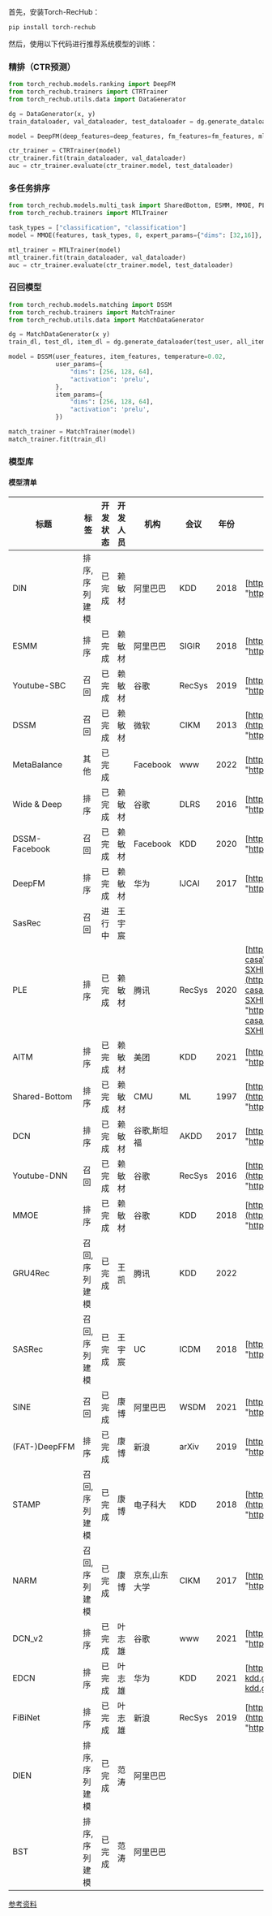 首先，安装Torch-RecHub：

```bash
pip install torch-rechub
```

然后，使用以下代码进行推荐系统模型的训练：

### 精排（CTR预测）

```python
from torch_rechub.models.ranking import DeepFM
from torch_rechub.trainers import CTRTrainer
from torch_rechub.utils.data import DataGenerator

dg = DataGenerator(x, y)
train_dataloader, val_dataloader, test_dataloader = dg.generate_dataloader(split_ratio=[0.7, 0.1], batch_size=256)

model = DeepFM(deep_features=deep_features, fm_features=fm_features, mlp_params={"dims": [256, 128], "dropout": 0.2, "activation": "relu"})

ctr_trainer = CTRTrainer(model)
ctr_trainer.fit(train_dataloader, val_dataloader)
auc = ctr_trainer.evaluate(ctr_trainer.model, test_dataloader)
```

### 多任务排序

```python
from torch_rechub.models.multi_task import SharedBottom, ESMM, MMOE, PLE, AITM
from torch_rechub.trainers import MTLTrainer

task_types = ["classification", "classification"] 
model = MMOE(features, task_types, 8, expert_params={"dims": [32,16]}, tower_params_list=[{"dims": [32, 16]}, {"dims": [32, 16]}])

mtl_trainer = MTLTrainer(model)
mtl_trainer.fit(train_dataloader, val_dataloader)
auc = ctr_trainer.evaluate(ctr_trainer.model, test_dataloader)
```

### 召回模型

```python
from torch_rechub.models.matching import DSSM
from torch_rechub.trainers import MatchTrainer
from torch_rechub.utils.data import MatchDataGenerator

dg = MatchDataGenerator(x y)
train_dl, test_dl, item_dl = dg.generate_dataloader(test_user, all_item, batch_size=256)

model = DSSM(user_features, item_features, temperature=0.02,
             user_params={
                 "dims": [256, 128, 64],
                 "activation": 'prelu',  
             },
             item_params={
                 "dims": [256, 128, 64],
                 "activation": 'prelu', 
             })

match_trainer = MatchTrainer(model)
match_trainer.fit(train_dl)

```

### 模型库

#### 模型清单

| 标题          | 标签          | 开发状态 | 开发人员 | 机构          | 会议   | 年份 | URL                                                                                                                                                                                                                                                                                                                                                                                                                                                                                                        | PDF                                                                                                                                                                                                                                                                                                                                                                        |
| ------------- | ------------- | -------- | -------- | ------------- | ------ | ---- | ---------------------------------------------------------------------------------------------------------------------------------------------------------------------------------------------------------------------------------------------------------------------------------------------------------------------------------------------------------------------------------------------------------------------------------------------------------------------------------------------------------- | -------------------------------------------------------------------------------------------------------------------------------------------------------------------------------------------------------------------------------------------------------------------------------------------------------------------------------------------------------------------------- |
| DIN           | 排序,序列建模 | 已完成   | 赖敏材   | 阿里巴巴      | KDD    | 2018 | [https://arxiv.org/abs/1706.06978](https://arxiv.org/abs/1706.06978 "https://arxiv.org/abs/1706.06978")                                                                                                                                                                                                                                                                                                                                                                                                    | [1706.06978.pdf](file/1706.06978_0xZD_K10S2.pdf "1706.06978.pdf")                                                                                                                                                                                                                                                                                                          |
| ESMM          | 排序          | 已完成   | 赖敏材   | 阿里巴巴      | SIGIR  | 2018 | [https://arxiv.org/abs/1804.07931](https://arxiv.org/abs/1804.07931 "https://arxiv.org/abs/1804.07931")                                                                                                                                                                                                                                                                                                                                                                                                    | [1804.07931.pdf](file/1804.07931_ybf_jOAFRp.pdf "1804.07931.pdf")                                                                                                                                                                                                                                                                                                          |
| Youtube-SBC   | 召回          | 已完成   | 赖敏材   | 谷歌          | RecSys | 2019 | [https://research.google/pubs/pub48840/](https://research.google/pubs/pub48840/ "https://research.google/pubs/pub48840/")                                                                                                                                                                                                                                                                                                                                                                                  | [6c8a86c981a62b0126a11896b7f6ae0dae4c3566.pdf](file/6c8a86c981a62b0126a11896b7f6ae0dae4c3566_1QYYhqJR8.pdf "6c8a86c981a62b0126a11896b7f6ae0dae4c3566.pdf")                                                                                                                                                                                                                 |
| DSSM          | 召回          | 已完成   | 赖敏材   | 微软          | CIKM   | 2013 | [https://posenhuang.github.io/papers/cikm2013\_DSSM\_fullversion.pdf](https://posenhuang.github.io/papers/cikm2013_DSSM_fullversion.pdf "https://posenhuang.github.io/papers/cikm2013_DSSM_fullversion.pdf")                                                                                                                                                                                                                                                                                               | [cikm2013\_DSSM\_fullversion.pdf](file/cikm2013_DSSM_fullversion_c9ZSdM19XJ.pdf "cikm2013_DSSM_fullversion.pdf")                                                                                                                                                                                                                                                           |
| MetaBalance   | 其他          | 已完成   |          | Facebook      | www    | 2022 | [https://arxiv.org/pdf/2203.06801v1.pdf](https://arxiv.org/pdf/2203.06801v1.pdf "https://arxiv.org/pdf/2203.06801v1.pdf")                                                                                                                                                                                                                                                                                                                                                                                  | [2203.06801v1-3.pdf](file/2203.06801v1-3_qUTY4TbvSL.pdf "2203.06801v1-3.pdf")                                                                                                                                                                                                                                                                                              |
| Wide & Deep   | 排序          | 已完成   | 赖敏材   | 谷歌          | DLRS   | 2016 | [https://arxiv.org/pdf/1606.07792.pdf](https://arxiv.org/pdf/1606.07792.pdf "https://arxiv.org/pdf/1606.07792.pdf")                                                                                                                                                                                                                                                                                                                                                                                        | [1606.07792.pdf](file/1606.07792_l8JrVnuYXA.pdf "1606.07792.pdf")                                                                                                                                                                                                                                                                                                          |
| DSSM-Facebook | 召回          | 已完成   | 赖敏材   | Facebook      | KDD    | 2020 | [https://arxiv.org/abs/2006.11632](https://arxiv.org/abs/2006.11632 "https://arxiv.org/abs/2006.11632")                                                                                                                                                                                                                                                                                                                                                                                                    | [2006.11632.pdf](file/2006.11632_qiN67CrHNs.pdf "2006.11632.pdf")                                                                                                                                                                                                                                                                                                          |
| DeepFM        | 排序          | 已完成   | 赖敏材   | 华为          | IJCAI  | 2017 | [https://arxiv.org/abs/1703.04247](https://arxiv.org/abs/1703.04247 "https://arxiv.org/abs/1703.04247")                                                                                                                                                                                                                                                                                                                                                                                                    | [1703.04247.pdf](file/1703.04247_sFSyE7q3U1.pdf "1703.04247.pdf")                                                                                                                                                                                                                                                                                                          |
| SasRec        | 召回          | 进行中   | 王宇宸   |               |        |      |                                                                                                                                                                                                                                                                                                                                                                                                                                                                                                            |                                                                                                                                                                                                                                                                                                                                                                            |
| PLE           | 排序          | 已完成   | 赖敏材   | 腾讯          | RecSys | 2020 | [https://dl.acm.org/doi/abs/10.1145/3383313.3412236?casa\_token=4g\_ErWbxWf8AAAAA%3APhbcdBa6b-SXHlpFtKh1Lybjtv48sYV2l1GsPeL43N5Lpih\_GwarAwV5hzxOYUVZoWd8dimltm4czmI](https://dl.acm.org/doi/abs/10.1145/3383313.3412236?casa_token=4g_ErWbxWf8AAAAA%3APhbcdBa6b-SXHlpFtKh1Lybjtv48sYV2l1GsPeL43N5Lpih_GwarAwV5hzxOYUVZoWd8dimltm4czmI "https://dl.acm.org/doi/abs/10.1145/3383313.3412236?casa_token=4g_ErWbxWf8AAAAA%3APhbcdBa6b-SXHlpFtKh1Lybjtv48sYV2l1GsPeL43N5Lpih_GwarAwV5hzxOYUVZoWd8dimltm4czmI") | [2020 (Tencent) (Recsys) \[PLE\] Progressive Layered Extraction (PLE) - A Novel Multi-Task Learning (MTL) Model for Personalized Recommendations.pdf](<file/2020 (Tencent) (Recsys) \[PLE] Progressive Layered .pdf> "2020 (Tencent) (Recsys) \[PLE] Progressive Layered Extraction (PLE) - A Novel Multi-Task Learning (MTL) Model for Personalized Recommendations.pdf") |
| AITM          | 排序          | 已完成   | 赖敏材   | 美团          | KDD    | 2021 | [https://arxiv.org/abs/2105.08489](https://arxiv.org/abs/2105.08489 "https://arxiv.org/abs/2105.08489")                                                                                                                                                                                                                                                                                                                                                                                                    | [2105.08489-2.pdf](file/2105.08489-2_XnVVGxN9GG.pdf "2105.08489-2.pdf")                                                                                                                                                                                                                                                                                                    |
| Shared-Bottom | 排序          | 已完成   | 赖敏材   | CMU           | ML     | 1997 | [https://link.springer.com/content/pdf/10.1023/A:1007379606734.pdf](https://link.springer.com/content/pdf/10.1023/A:1007379606734.pdf "https://link.springer.com/content/pdf/10.1023/A:1007379606734.pdf")                                                                                                                                                                                                                                                                                                 | [Caruana1997\_Article\_MultitaskLearning.pdf](file/Caruana1997_Article_MultitaskLearning_ySprcjzJ6v.pdf "Caruana1997_Article_MultitaskLearning.pdf")                                                                                                                                                                                                                       |
| DCN           | 排序          | 已完成   | 赖敏材   | 谷歌,斯坦福   | AKDD   | 2017 | [https://arxiv.org/abs/1708.05123](https://arxiv.org/abs/1708.05123 "https://arxiv.org/abs/1708.05123")                                                                                                                                                                                                                                                                                                                                                                                                    | [1708.05123.pdf](file/1708.05123_f3lKSqxIvw.pdf "1708.05123.pdf")                                                                                                                                                                                                                                                                                                          |
| Youtube-DNN   | 召回          | 已完成   | 赖敏材   | 谷歌          | RecSys | 2016 | [https://dl.acm.org/doi/10.1145/2959100.2959190](https://dl.acm.org/doi/10.1145/2959100.2959190 "https://dl.acm.org/doi/10.1145/2959100.2959190")                                                                                                                                                                                                                                                                                                                                                          | [2959100.2959190.pdf](file/2959100.2959190_jRzTU81Xmq.pdf "2959100.2959190.pdf")                                                                                                                                                                                                                                                                                           |
| MMOE          | 排序          | 已完成   | 赖敏材   | 谷歌          | KDD    | 2018 | [https://dl.acm.org/doi/pdf/10.1145/3219819.3220007](https://dl.acm.org/doi/pdf/10.1145/3219819.3220007 "https://dl.acm.org/doi/pdf/10.1145/3219819.3220007")                                                                                                                                                                                                                                                                                                                                              | [3219819.3220007.pdf](file/3219819.3220007_zvaZg_CZ6z.pdf "3219819.3220007.pdf")                                                                                                                                                                                                                                                                                           |
| GRU4Rec       | 召回,序列建模 | 已完成   | 王凯     | 腾讯          | KDD    | 2022 |                                                                                                                                                                                                                                                                                                                                                                                                                                                                                                            |                                                                                                                                                                                                                                                                                                                                                                            |
| SASRec        | 召回,序列建模 | 已完成   | 王宇宸   | UC            | ICDM   | 2018 | [https://arxiv.org/pdf/1808.09781.pdf](https://arxiv.org/pdf/1808.09781.pdf "https://arxiv.org/pdf/1808.09781.pdf")                                                                                                                                                                                                                                                                                                                                                                                        | [1808.09781-3.pdf](file/1808.09781-3_bmRm284Rxd.pdf "1808.09781-3.pdf")                                                                                                                                                                                                                                                                                                    |
| SINE          | 召回          | 已完成   | 康博     | 阿里巴巴      | WSDM   | 2021 | [https://arxiv.org/pdf/2102.09267.pdf](https://arxiv.org/pdf/2102.09267.pdf "https://arxiv.org/pdf/2102.09267.pdf")                                                                                                                                                                                                                                                                                                                                                                                        | [2102.09267.pdf](file/2102.09267_cdwBFKPCrj.pdf "2102.09267.pdf")                                                                                                                                                                                                                                                                                                          |
| (FAT-)DeepFFM | 排序          | 已完成   | 康博     | 新浪          | arXiv  | 2019 | [https://arxiv.org/pdf/1905.06336.pdf](https://arxiv.org/pdf/1905.06336.pdf "https://arxiv.org/pdf/1905.06336.pdf")                                                                                                                                                                                                                                                                                                                                                                                        | [1905.06336.pdf](file/1905.06336_2oH3RMtROA.pdf "1905.06336.pdf")                                                                                                                                                                                                                                                                                                          |
| STAMP         | 召回,序列建模 | 已完成   | 康博     | 电子科大      | KDD    | 2018 | [https://dl.acm.org/doi/10.1145/3219819.3219950](https://dl.acm.org/doi/10.1145/3219819.3219950 "https://dl.acm.org/doi/10.1145/3219819.3219950")                                                                                                                                                                                                                                                                                                                                                          | [3219819.3219950.pdf](file/3219819.3219950_aTMFXHL3JB.pdf "3219819.3219950.pdf")                                                                                                                                                                                                                                                                                           |
| NARM          | 召回,序列建模 | 已完成   | 康博     | 京东,山东大学 | CIKM   | 2017 | [https://arxiv.org/pdf/1711.04725.pdf](https://arxiv.org/pdf/1711.04725.pdf "https://arxiv.org/pdf/1711.04725.pdf")                                                                                                                                                                                                                                                                                                                                                                                        | [1711.00165.pdf](file/1711.00165_eosOSOmTfE.pdf "1711.00165.pdf")                                                                                                                                                                                                                                                                                                          |
| DCN\_v2       | 排序          | 已完成   | 叶志雄   | 谷歌          | www    | 2021 | [https://arxiv.org/abs/2008.13535](https://arxiv.org/abs/2008.13535 "https://arxiv.org/abs/2008.13535")                                                                                                                                                                                                                                                                                                                                                                                                    | [DCN V2 Improved Deep & Cross Network and Practical Lessons.pdf](<file/DCN V2 Improved Deep & Cross Network and Practical.pdf> "DCN V2 Improved Deep & Cross Network and Practical Lessons.pdf")                                                                                                                                                                           |
| EDCN          | 排序          | 已完成   | 叶志雄   | 华为          | KDD    | 2021 | [https://dlp-kdd.github.io/assets/pdf/DLP-KDD\_2021\_paper\_12.pdf](https://dlp-kdd.github.io/assets/pdf/DLP-KDD_2021_paper_12.pdf "https://dlp-kdd.github.io/assets/pdf/DLP-KDD_2021_paper_12.pdf")                                                                                                                                                                                                                                                                                                       |                                                                                                                                                                                                                                                                                                                                                                            |
| FiBiNet       | 排序          | 已完成   | 叶志雄   | 新浪          | RecSys | 2019 | [https://dl.acm.org/doi/abs/10.1145/3298689.3347043](https://dl.acm.org/doi/abs/10.1145/3298689.3347043 "https://dl.acm.org/doi/abs/10.1145/3298689.3347043")                                                                                                                                                                                                                                                                                                                                              |                                                                                                                                                                                                                                                                                                                                                                            |
| DIEN          | 排序,序列建模 | 已完成   | 范涛     | 阿里巴巴      |        |      |                                                                                                                                                                                                                                                                                                                                                                                                                                                                                                            |                                                                                                                                                                                                                                                                                                                                                                            |
| BST           | 排序,序列建模 | 已完成   | 范涛     | 阿里巴巴      |        |      |                                                                                                                                                                                                                                                                                                                                                                                                                                                                                                            |                                                                                                                                                                                                                                                                                                                                                                            |


[参考资料](参考资料/参考资料.md "参考资料")
